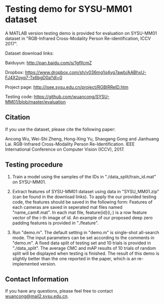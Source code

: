 # Testing demo for SYSU-MM01 dataset
A MATLAB version testing demo is provided for evaluation on SYSU-MM01 dataset in "RGB-Infrared Cross-Modality Person Re-identification, ICCV 2017".

Dataset download links:

Baiduyun: http://pan.baidu.com/s/1gfIlcmZ

Dropbox: https://www.dropbox.com/sh/v036mg1q4yg7awb/AABhxU-FJ4X2oyq7-Ts6bgD0a?dl=0

Project page: http://isee.sysu.edu.cn/project/RGBIRReID.htm

Testing code:
https://github.com/wuancong/SYSU-MM01/blob/master/evaluation

## Citation
If you use the dataset, please cite the following paper:

Ancong Wu, Wei-Shi Zheng, Hong-Xing Yu, Shaogang Gong and Jianhuang Lai. RGB-Infrared Cross-Modality Person Re-Identification. IEEE International Conference on Computer Vision (ICCV), 2017.

## Testing procedure

1. Train a model using the samples of the IDs in "./data_split/train_id.mat" on SYSU-MM01.

2. Extract features of SYSU-MM01 dataset using data in "SYSU_MM01.zip" (can be found in the download links). 
To apply the our provided testing code, the features should be saved in the following form:
Features of each cameras are saved in seperated mat files named "name_cam#.mat".
In each mat file, feature{id}(i,:) is a row feature vector of the i-th image of id.
An example of our proposed deep zero padding features is provided in "./feature".

3. Run "demo.m". The default setting in "demo.m" is single-shot all-search mode. The input parameters can be set according to the comments in "demo.m". A fixed data split of testing set and 10 trials is provided in "./data_split". The average CMC and mAP results of 10 trials of random split will be displayed when testing is finished. The result of this demo is slightly better than the one reported in the paper, which is an re-implemented version.

## Contact Information
If you have any questions, please feel free to contact wuancong@mail2.sysu.edu.cn.